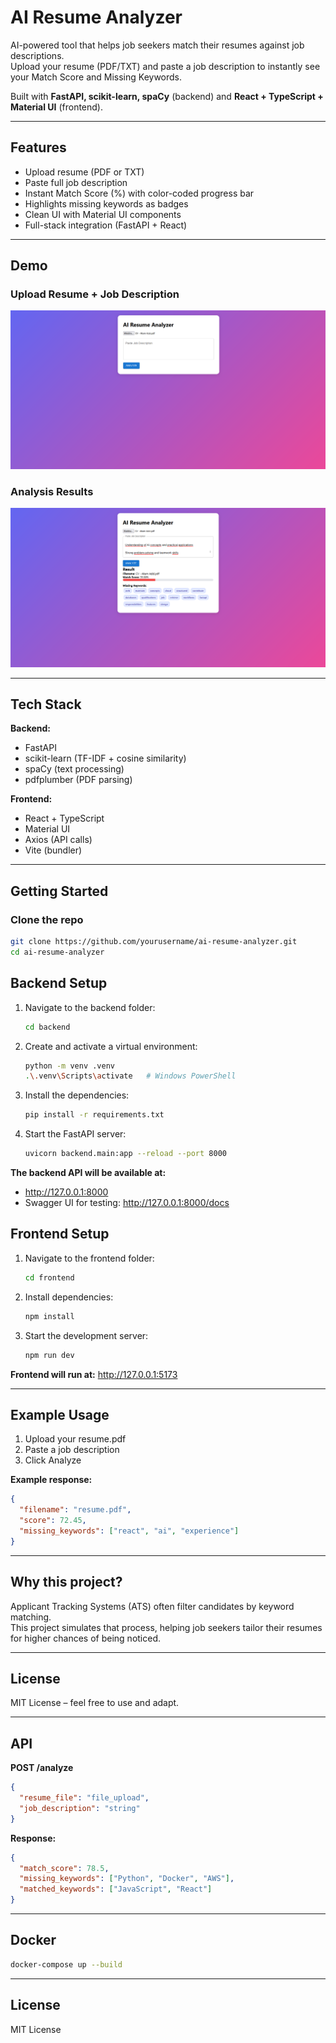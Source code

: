 # AI Resume Analyzer

AI-powered tool that helps job seekers match their resumes against job descriptions.  
Upload your resume (PDF/TXT) and paste a job description to instantly see your Match Score and Missing Keywords.

Built with **FastAPI, scikit-learn, spaCy** (backend) and **React + TypeScript + Material UI** (frontend).

---

## Features

- Upload resume (PDF or TXT)
- Paste full job description
- Instant Match Score (%) with color-coded progress bar
- Highlights missing keywords as badges
- Clean UI with Material UI components
- Full-stack integration (FastAPI + React)

---

## Demo

### Upload Resume + Job Description

![Upload Screen](assets/upload.png)

### Analysis Results

![Result Screen](assets/results.png)

---

## Tech Stack

**Backend:**

- FastAPI
- scikit-learn (TF-IDF + cosine similarity)
- spaCy (text processing)
- pdfplumber (PDF parsing)

**Frontend:**

- React + TypeScript
- Material UI
- Axios (API calls)
- Vite (bundler)

---

## Getting Started

### Clone the repo

```bash
git clone https://github.com/yourusername/ai-resume-analyzer.git
cd ai-resume-analyzer
```

## Backend Setup

1. Navigate to the backend folder:

   ```bash
   cd backend
   ```

2. Create and activate a virtual environment:

   ```bash
   python -m venv .venv
   .\.venv\Scripts\activate   # Windows PowerShell
   ```

3. Install the dependencies:

   ```bash
   pip install -r requirements.txt
   ```

4. Start the FastAPI server:
   ```bash
   uvicorn backend.main:app --reload --port 8000
   ```

**The backend API will be available at:**

- http://127.0.0.1:8000
- Swagger UI for testing: http://127.0.0.1:8000/docs

## Frontend Setup

1. Navigate to the frontend folder:

   ```bash
   cd frontend
   ```

2. Install dependencies:

   ```bash
   npm install
   ```

3. Start the development server:
   ```bash
   npm run dev
   ```

**Frontend will run at:** http://127.0.0.1:5173

---

## Example Usage

1. Upload your resume.pdf
2. Paste a job description
3. Click Analyze

**Example response:**

```json
{
  "filename": "resume.pdf",
  "score": 72.45,
  "missing_keywords": ["react", "ai", "experience"]
}
```

---

## Why this project?

Applicant Tracking Systems (ATS) often filter candidates by keyword matching.  
This project simulates that process, helping job seekers tailor their resumes for higher chances of being noticed.

---

## License

MIT License – feel free to use and adapt.

---

## API

**POST /analyze**

```json
{
  "resume_file": "file_upload",
  "job_description": "string"
}
```

**Response:**

```json
{
  "match_score": 78.5,
  "missing_keywords": ["Python", "Docker", "AWS"],
  "matched_keywords": ["JavaScript", "React"]
}
```

---

## Docker

```bash
docker-compose up --build
```

---

## License

MIT License
